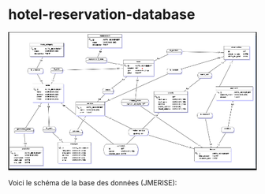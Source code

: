 # hotel-reservation-database
   ![schéma , modèle de la base des données gestion d'hôtel](./images/schema.png)
   <p>Voici le schéma de la base des données (JMERISE):  <p>

